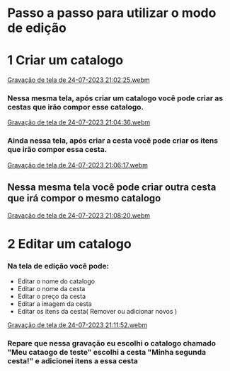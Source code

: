 # Passo a passo para utilizar o modo de edição

# 1 Criar um catalogo
[Gravação de tela de 24-07-2023 21:02:25.webm](https://github.com/itsmorais/doce_surpresa/assets/53665466/597bf97b-9768-43dd-b257-9826eb96bac3)
### Nessa mesma tela, após criar um catalogo você pode criar as cestas que irão compor esse catalogo.
[Gravação de tela de 24-07-2023 21:04:36.webm](https://github.com/itsmorais/doce_surpresa/assets/53665466/1c56b8ea-8487-444a-97ff-7d583b57383b)
### Ainda nessa tela, após criar a cesta você pode criar os itens que irão compor essa cesta.
[Gravação de tela de 24-07-2023 21:06:17.webm](https://github.com/itsmorais/doce_surpresa/assets/53665466/b9bcd660-4bf2-4526-a482-aea0ee31c82b)

## Nessa mesma tela você pode criar outra cesta que irá compor o mesmo catalogo
[Gravação de tela de 24-07-2023 21:08:20.webm](https://github.com/itsmorais/doce_surpresa/assets/53665466/07ba953b-7686-44ec-b61a-b1dcacfb10f1)

# 2 Editar um catalogo
### Na tela de edição você pode:
- Editar o nome do catalogo
- Editar o nome da cesta
- Editar o preço da cesta
- Editar a imagem da cesta
- Editar os itens da cesta( Remover ou adicionar novos )

[Gravação de tela de 24-07-2023 21:11:52.webm](https://github.com/itsmorais/doce_surpresa/assets/53665466/7d6f02b8-ebfe-4f2d-9335-d2e8a0304825)

### Repare que nessa gravação eu escolhi o catalogo chamado "Meu cataogo de teste" escolhi a cesta "Minha segunda cesta!" e adicionei itens a essa cesta
